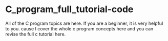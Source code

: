 # C_program_full_tutorial-code
All of the C program topics are here. If you are a beginner, it is very helpful to you. cause I cover the whole c program concepts here and you can revise the full c tutorial here.
